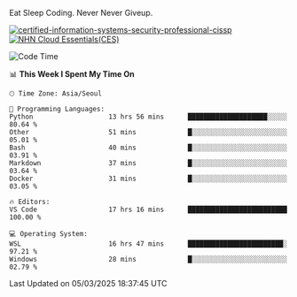 Eat Sleep Coding.
Never Never Giveup.

[![certified-information-systems-security-professional-cissp](https://github.com/user-attachments/assets/d259884f-7f9a-4d80-a663-6968ead7464a)](https://www.credly.com/badges/f394a010-85a0-450b-9136-8043af01d71c/public_url)
[![NHN Cloud Essentials(CES)](https://github.com/user-attachments/assets/f405dcae-c923-424d-927f-e993bac10fa9)](https://www.nhncloud.com/kr/edu/certification/search)


<!--START_SECTION:waka-->
![Code Time](http://img.shields.io/badge/Code%20Time-3%2C934%20hrs%2025%20mins-blue)

📊 **This Week I Spent My Time On** 

```text
🕑︎ Time Zone: Asia/Seoul

💬 Programming Languages: 
Python                   13 hrs 56 mins      ████████████████████░░░░░   80.64 % 
Other                    51 mins             █░░░░░░░░░░░░░░░░░░░░░░░░   05.01 % 
Bash                     40 mins             █░░░░░░░░░░░░░░░░░░░░░░░░   03.91 % 
Markdown                 37 mins             █░░░░░░░░░░░░░░░░░░░░░░░░   03.64 % 
Docker                   31 mins             █░░░░░░░░░░░░░░░░░░░░░░░░   03.05 % 

🔥 Editors: 
VS Code                  17 hrs 16 mins      █████████████████████████   100.00 % 

💻 Operating System: 
WSL                      16 hrs 47 mins      ████████████████████████░   97.21 % 
Windows                  28 mins             █░░░░░░░░░░░░░░░░░░░░░░░░   02.79 % 
```


 Last Updated on 05/03/2025 18:37:45 UTC
<!--END_SECTION:waka-->
